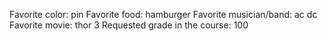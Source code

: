 Favorite color: pin
Favorite food: hamburger
Favorite musician/band: ac dc
Favorite movie: thor 3
Requested grade in the course: 100
